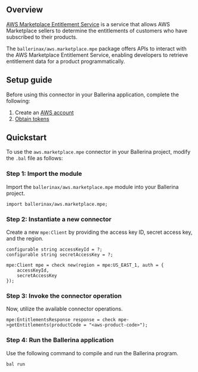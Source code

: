 ## Overview

[AWS Marketplace Entitlement Service](https://docs.aws.amazon.com/marketplace/latest/userguide/entitlement.html) is a
service that allows AWS Marketplace sellers to determine the entitlements of customers who have subscribed to their
products.

The `ballerinax/aws.marketplace.mpe` package offers APIs to interact with the AWS Marketplace Entitlement Service,
enabling developers to retrieve entitlement data for a product programmatically.

## Setup guide
Before using this connector in your Ballerina application, complete the following:
1. Create an [AWS account](https://portal.aws.amazon.com/billing/signup?nc2=h_ct&src=default&redirect_url=https%3A%2F%2Faws.amazon.com%2Fregistration-confirmation#/start)
2. [Obtain tokens](https://docs.aws.amazon.com/IAM/latest/UserGuide/id_credentials_access-keys.html)

## Quickstart

To use the `aws.marketplace.mpe` connector in your Ballerina project, modify the `.bal` file as follows:

### Step 1: Import the module

Import the `ballerinax/aws.marketplace.mpe` module into your Ballerina project.

```ballerina
import ballerinax/aws.marketplace.mpe;
```

### Step 2: Instantiate a new connector

Create a new `mpe:Client` by providing the access key ID, secret access key, and the region.

```ballerina
configurable string accessKeyId = ?;
configurable string secretAccessKey = ?;

mpe:Client mpe = check new(region = mpe:US_EAST_1, auth = {
    accessKeyId,
    secretAccessKey
});
```

### Step 3: Invoke the connector operation

Now, utilize the available connector operations.

```ballerina
mpe:EntitlementsResponse response = check mpe->getEntitlements(productCode = "<aws-product-code>");
```

### Step 4: Run the Ballerina application

Use the following command to compile and run the Ballerina program.

```bash
bal run
```

